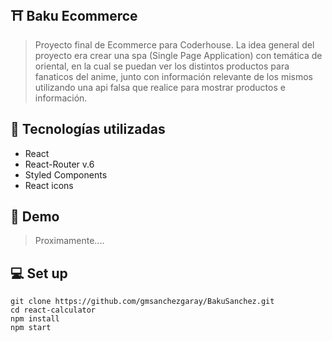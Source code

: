 ## ⛩ Baku Ecommerce

> Proyecto final de Ecommerce para Coderhouse. La idea general del proyecto era crear una spa (Single Page Application) con temática de oriental, en la cual se puedan ver los distintos productos para fanaticos del anime, junto con información relevante de los mismos utilizando una api falsa que realice para mostrar productos e información.

## 📑 Tecnologías utilizadas

- React
- React-Router v.6
- Styled Components
- React icons

>

## 🚀 Demo

> Proximamente....

## 💻 Set up

```
git clone https://github.com/gmsanchezgaray/BakuSanchez.git
cd react-calculator
npm install
npm start
```
